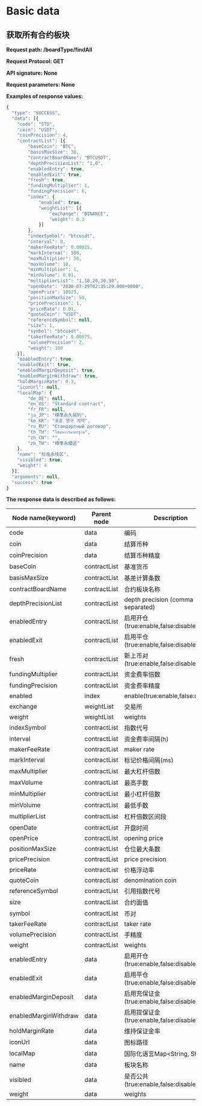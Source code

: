 # Basic data

## 获取所有合约板块

**Request path: /boardType/findAll**

**Request Protocol: GET**

**API signature: None**

**Request parameters: None**

**Examples of response values:**

```js
{
  "type": "SUCCESS",
  "data": [{
    "code": "STD",
    "coin": "USDT",
    "coinPrecision": 4,
    "contractList": [{
        "baseCoin": "BTC",
        "basisMaxSize": 30,
        "contractBoardName": "BTCUSDT",
        "depthPrecisionList": "1,0",
        "enabledEntry": true,
        "enabledExit": true,
        "fresh": true,
        "fundingMultiplier": 1,
        "fundingPrecision": 6,
        "index": {
            "enabled": true,
            "weightList": [{
                "exchange": "BINANCE",
                "weight": 0.3
            }]
        },
        "indexSymbol": "btcusdt",
        "interval": 8,
        "makerFeeRate": 0.00025,
        "markInterval": 500,
        "maxMultiplier": 50,
        "maxVolume": 10,
        "minMultiplier": 1,
        "minVolume": 0.01,
        "multiplierList": "1,10,20,30,50",
        "openDate": "2020-07-29T02:35:29.000+0000",
        "openPrice": 10923,
        "positionMaxSize": 50,
        "pricePrecision": 1,
        "priceRate": 0.01,
        "quoteCoin": "USDT",
        "referenceSymbol": null,
        "size": 1,
        "symbol": "btcusdt",
        "takerFeeRate": 0.00075,
        "volumePrecision": 2,
        "weight": 100
    }],
    "enabledEntry": true,
    "enabledExit": true,
    "enabledMarginDeposit": true,
    "enabledMarginWithdraw": true,
    "holdMarginRate": 0.3,
    "iconUrl": null,
    "localMap": {
        "de_DE": null,
        "en_US": "Standard contract",
        "fr_FR": null,
        "ja_JP": "標準永久契約",
        "ko_KR": "표준 영구 계약",
        "ru_RU": "Стандартный договор",
        "th_TH": "โซนถาวรมาตรฐาน",
        "zh_CN": "",
        "zh_TW": "標準永續區"
    },
    "name": "标准永续区",
    "visibled": true,
    "weight": 4
  }],
  "arguments": null,
  "success": true
}
```

**The response data is described as follows:**

Node name(keyword) | Parent node | Description | Type
-- | -- | -- | -- |
code | data | 编码 | string
coin | data | 结算币种 | string
coinPrecision | data | 结算币种精度 | integer
baseCoin | contractList | 基准货币 | string
basisMaxSize | contractList | 基差计算条数 | integer
contractBoardName | contractList | 合约板块名称 | string
depthPrecisionList | contractList | depth precision (comma separated) | string
enabledEntry | contractList | 启用开仓(true:enable,false:disable) | boolean
enabledExit | contractList | 启用平仓(true:enable,false:disable) | boolean
fresh | contractList | 新上币对(true:enable,false:disable) | boolean
fundingMultiplier | contractList | 资金费率倍数 | float
fundingPrecision | contractList | 资金费率精度 | integer
enabled | index | enable(true:enable,false:disable) | boolean
exchange | weightList | 交易所 | string
weight | weightList | weights | float
indexSymbol | contractList | 指数代号 | string
interval | contractList | 资金费率间隔(h) | integer
makerFeeRate | contractList | maker rate | float
markInterval | contractList | 标记价格间隔(ms) | integer
maxMultiplier | contractList | 最大杠杆倍数 | integer
maxVolume | contractList | 最高手数 | float
minMultiplier | contractList | 最小杠杆倍数 | integer
minVolume | contractList | 最低手数 | float
multiplierList | contractList | 杠杆倍数区间段 | string
openDate | contractList | 开盘时间 | date
openPrice | contractList | opening price | float
positionMaxSize | contractList | 仓位最大条数 | integer
pricePrecision | contractList | price precision | integer
priceRate | contractList | 价格浮动率 | float
quoteCoin | contractList | denomination coin | string
referenceSymbol | contractList | 引用指数代号 | string
size | contractList | 合约面值 | float
symbol | contractList | 币对 | string
takerFeeRate | contractList | taker rate | float
volumePrecision  | contractList  | 手精度 | integer
weight  | contractList | weights | integer
enabledEntry | data | 启用开仓(true:enable,false:disable) | boolean
enabledExit | data | 启用平仓(true:enable,false:disable) | boolean
enabledMarginDeposit | data | 启用充保证金(true:enable,false:disable) | boolean
enabledMarginWithdraw | data | 启用提保证金(true:enable,false:disable) | boolean
holdMarginRate | data | 维持保证金率 | float
iconUrl | data | 图标路径 | string
localMap | data | 国际化语言Map<String, String> | string
name | data | 板块名称 | string
visibled | data | 是否公共(true:enable,false:disable) | boolean
weight | data | weights | integer
